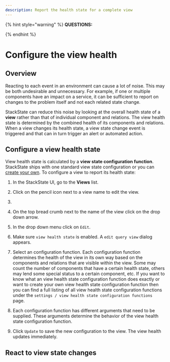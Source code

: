 ```yaml
---
description: Report the health state for a complete view
---
```


{% hint style="warning" %}
**QUESTIONS:**

{% endhint %}

# Configure the view health

## Overview

Reacting to each event in an environment can cause a lot of noise. This may be both undesirable and unnecessary. For example, if one or multiple components have an impact on a service, it can be sufficient to report on changes to the problem itself and not each related state change.

StackState can reduce this noise by looking at the overall health state of a **view** rather than that of individual component and relations. The view health state is determined by the combined health of its components and relations. When a view changes its health state, a view state change event is triggered and that can in turn trigger an alert or automated action.

## Configure a view health state

View health state is calculated by a **view state configuration function**. StackState ships with one standard view state configuration or you can [create your own](/configure/view_state_configuration). To configure a view to report its health state:

1. In the StackState UI, go to the **Views** list.
2. Click on the pencil icon next to a view name to edit the view.
3.

2. On the top bread crumb next to the name of the view click on the drop down arrow.
3. In the drop down menu click on `Edit`.
4. Make sure `view health state` is enabled. A `edit query view` dialog appears.
5. Select an configuration function. Each configuration function determines the health of the view in its own way based on the components and relations that are visible within the view. Some may count the number of components that have a certain health state, others may lend some special status to a certain component, etc. If you want to know what an view health state configuration function does exactly or want to create your own view health state configuration function then you can find a full listing of all view health state configuration functions under the `settings / view health state configuration functions` page.
6. Each configuration function has different arguments that need to be supplied. These arguments determine the behavior of the view health state configuration function.
7. Click `Update` to save the new configuration to the view. The view health updates immediately.

## React to view state changes